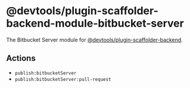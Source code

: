 # @devtools/plugin-scaffolder-backend-module-bitbucket-server

The Bitbucket Server module for
[@devtools/plugin-scaffolder-backend](https://www.npmjs.com/package/@devtools/plugin-scaffolder-backend).

## Actions

- `publish:bitbucketServer`
- `publish:bitbucketServer:pull-request`
